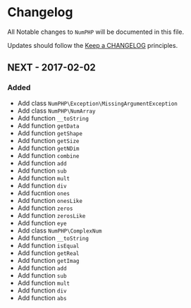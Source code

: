 # Changelog

All Notable changes to `NumPHP` will be documented in this file.

Updates should follow the [Keep a CHANGELOG](http://keepachangelog.com/) principles.

## NEXT - 2017-02-02

### Added
- Add class `NumPHP\Exception\MissingArgumentException`
- Add class `NumPHP\NumArray`
 - Add function `__toString`
 - Add function `getData`
 - Add function `getShape`
 - Add function `getSize`
 - Add function `getNDim`
 - Add function `combine`
 - Add function `add`
 - Add function `sub`
 - Add function `mult`
 - Add function `div`
 - Add fucntion `ones`
 - Add function `onesLike`
 - Add function `zeros`
 - Add function `zerosLike`
 - Add function `eye`
- Add class `NumPHP\ComplexNum`
 - Add function `__toString`
 - Add function `isEqual`
 - Add function `getReal`
 - Add function `getImag`
 - Add function `add`
 - Add function `sub`
 - Add function `mult`
 - Add function `div`
 - Add function `abs`
